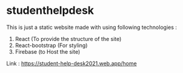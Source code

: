 # studenthelpdesk

This is just a static website made with using following technologies :
1. React (To provide the structure of the site)
2. React-bootstrap (For styling)
3. Firebase (to Host the site)

Link : https://student-help-desk2021.web.app/home
